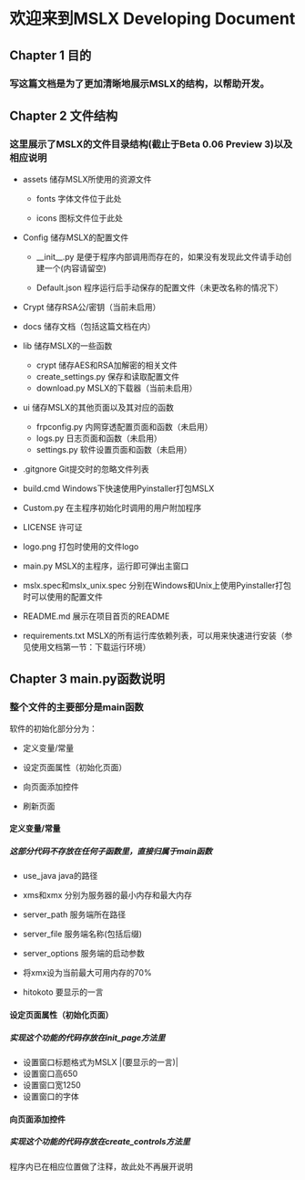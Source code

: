 # 欢迎来到MSLX Developing Document



## Chapter 1 目的

### 写这篇文档是为了更加清晰地展示MSLX的结构，以帮助开发。



## Chapter 2 文件结构

### 这里展示了MSLX的文件目录结构(截止于Beta 0.06 Preview 3)以及相应说明

- assets 储存MSLX所使用的资源文件
	- fonts 字体文件位于此处
	
	- icons 图标文件位于此处
	
- Config 储存MSLX的配置文件
	- \_\_init\_\_.py 是便于程序内部调用而存在的，如果没有发现此文件请手动创建一个(内容请留空)
	
	- Default.json 程序运行后手动保存的配置文件（未更改名称的情况下）
	
- Crypt 储存RSA公/密钥（当前未启用）

- docs 储存文档（包括这篇文档在内）

- lib 储存MSLX的一些函数
	- crypt 储存AES和RSA加解密的相关文件
	- create_settings.py 保存和读取配置文件
	- download.py MSLX的下载器（当前未启用）

- ui 储存MSLX的其他页面以及其对应的函数
	- frpconfig.py 内网穿透配置页面和函数（未启用）
	- logs.py 日志页面和函数（未启用）
	- settings.py 软件设置页面和函数（未启用）

- .gitgnore Git提交时的忽略文件列表

- build.cmd Windows下快速使用Pyinstaller打包MSLX

- Custom.py 在主程序初始化时调用的用户附加程序

- LICENSE 许可证

- logo.png 打包时使用的文件logo

- main.py MSLX的主程序，运行即可弹出主窗口

- mslx.spec和mslx_unix.spec 分别在Windows和Unix上使用Pyinstaller打包时可以使用的配置文件

- README.md 展示在项目首页的README

- requirements.txt MSLX的所有运行库依赖列表，可以用来快速进行安装（参见使用文档第一节：下载运行环境）

## Chapter 3 main.py函数说明

### 整个文件的主要部分是main函数

软件的初始化部分分为：

- 定义变量/常量

- 设定页面属性（初始化页面）

- 向页面添加控件

- 刷新页面

#### 定义变量/常量

##### 这部分代码不存放在任何子函数里，直接归属于main函数

- use_java java的路径
- xms和xmx 分别为服务器的最小内存和最大内存
- server_path 服务端所在路径
- server_file 服务端名称(包括后缀)

- server_options 服务端的启动参数
- 将xmx设为当前最大可用内存的70%
- hitokoto 要显示的一言

#### 设定页面属性（初始化页面）

##### 实现这个功能的代码存放在init_page方法里

- 设置窗口标题格式为MSLX |(要显示的一言)|
- 设置窗口高650
- 设置窗口宽1250
- 设置窗口的字体

#### 向页面添加控件

##### 实现这个功能的代码存放在create_controls方法里

程序内已在相应位置做了注释，故此处不再展开说明



